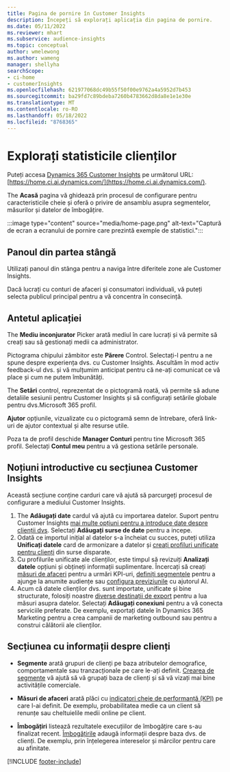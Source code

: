 ```yaml
---
title: Pagina de pornire în Customer Insights
description: Începeți să explorați aplicația din pagina de pornire.
ms.date: 05/11/2022
ms.reviewer: mhart
ms.subservice: audience-insights
ms.topic: conceptual
author: wmelewong
ms.author: wameng
manager: shellyha
searchScope:
- ci-home
- customerInsights
ms.openlocfilehash: 621977068dc49b55f50f00e9762a4a5952d7b453
ms.sourcegitcommit: ba29fd7c89bdeba7260b4783662d8da8e1e1e30e
ms.translationtype: MT
ms.contentlocale: ro-RO
ms.lasthandoff: 05/18/2022
ms.locfileid: "8768365"
---
```

# <a name="explore-customer-insights"></a>Explorați statisticile clienților

Puteți accesa [Dynamics 365 Customer Insights](https://home.ci.ai.dynamics.com/) pe următorul URL: [https://home.ci.ai.dynamics.com/](https://home.ci.ai.dynamics.com/).

The **Acasă** pagina vă ghidează prin procesul de configurare pentru caracteristicile cheie și oferă o privire de ansamblu asupra segmentelor, măsurilor și datelor de îmbogățire.

:::image type="content" source="media/home-page.png" alt-text="Captură de ecran a ecranului de pornire care prezintă exemple de statistici.":::

## <a name="left-side-pane"></a>Panoul din partea stângă

Utilizați panoul din stânga pentru a naviga între diferitele zone ale Customer Insights.

Dacă lucrați cu conturi de afaceri și consumatori individuali, vă puteți selecta publicul principal pentru a vă concentra în consecință.

## <a name="application-header"></a>Antetul aplicației

The **Mediu inconjurator** Picker arată mediul în care lucrați și vă permite să creați sau să gestionați medii ca administrator.

Pictograma chipului zâmbitor este **Părere** Control. Selectați-l pentru a ne spune despre experiența dvs. cu Customer Insights. Ascultăm în mod activ feedback-ul dvs. și vă mulțumim anticipat pentru că ne-ați comunicat ce vă place și cum ne putem îmbunătăți.

The **Setări** control, reprezentat de o pictogramă roată, vă permite să adune detaliile sesiunii pentru Customer Insights și să configurați setările globale pentru dvs.Microsoft 365 profil.

**Ajutor** opțiunile, vizualizate cu o pictogramă semn de întrebare, oferă link-uri de ajutor contextual și alte resurse utile.

Poza ta de profil deschide **Manager Conturi** pentru tine Microsoft 365 profil. Selectați **Contul meu** pentru a vă gestiona setările personale.

## <a name="getting-started-with-customer-insights-section"></a>Noțiuni introductive cu secțiunea Customer Insights

Această secțiune conține carduri care vă ajută să parcurgeți procesul de configurare a mediului Customer Insights.

1. The **Adăugați date** cardul vă ajută cu importarea datelor. Suport pentru Customer Insights [mai multe opțiuni pentru a introduce date despre clienții dvs](data-sources.md). Selectați **Adăugați surse de date** pentru a incepe.
1. Odată ce importul inițial al datelor s-a încheiat cu succes, puteți utiliza **Unificați datele** card de armonizare a datelor și [creați profiluri unificate pentru clienți](data-unification.md) din surse disparate. 
1. Cu profilurile unificate ale clienților, este timpul să revizuiți **Analizați datele** opțiuni și obțineți informații suplimentare. Încercați să creați [măsuri de afaceri](measures.md) pentru a urmări KPI-uri, [definiți segmentele](segments.md) pentru a ajunge la anumite audiențe sau [configura previziunile](predictions-overview.md) cu ajutorul AI.
1. Acum că datele clienților dvs. sunt importate, unificate și bine structurate, folosiți noastre [diverse destinații de export](export-destinations.md) pentru a lua măsuri asupra datelor. Selectați **Adăugați conexiuni** pentru a vă conecta serviciile preferate. De exemplu, exportați datele în Dynamics 365 Marketing pentru a crea campanii de marketing outbound sau pentru a construi călătorii ale clienților. 

## <a name="your-customer-insights-section"></a>Secțiunea cu informații despre clienți

- **Segmente** arată grupuri de clienți pe baza atributelor demografice, comportamentale sau tranzacționale pe care le-ați definit. [Crearea de segmente](segments.md) vă ajută să vă grupați baza de clienți și să vă vizați mai bine activitățile comerciale.

- **Măsuri de afaceri** arată plăci cu [indicatori cheie de performanță (KPI)](measures.md) pe care l-ai definit. De exemplu, probabilitatea medie ca un client să renunțe sau cheltuielile medii online pe client.

- **Îmbogățiri** listează rezultatele execuțiilor de îmbogățire care s-au finalizat recent. [Îmbogățirile](enrichment-hub.md) adaugă informații despre baza dvs. de clienți. De exemplu, prin înțelegerea intereselor și mărcilor pentru care au afinitate.


[!INCLUDE [footer-include](includes/footer-banner.md)]
